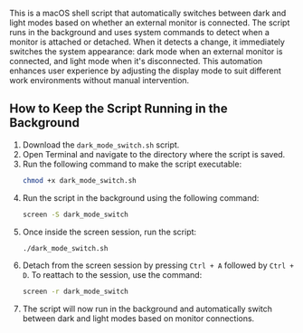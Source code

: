 This is a macOS shell script that automatically switches between dark and light modes based on whether an external monitor is connected. 
The script runs in the background and uses system commands to detect when a monitor is attached or detached. 
When it detects a change, it immediately switches the system appearance: dark mode when an external monitor is connected, and light mode when it's disconnected. 
This automation enhances user experience by adjusting the display mode to suit different work environments without manual intervention.

## How to Keep the Script Running in the Background


1. Download the `dark_mode_switch.sh` script.
2. Open Terminal and navigate to the directory where the script is saved.
3. Run the following command to make the script executable:
   ```bash
   chmod +x dark_mode_switch.sh
   ```
4. Run the script in the background using the following command:
   ```bash
   screen -S dark_mode_switch
   ```
5. Once inside the screen session, run the script:
   ```bash
   ./dark_mode_switch.sh
   ```
6. Detach from the screen session by pressing `Ctrl + A` followed by `Ctrl + D`. To reattach to the session, use the command:
   ```bash
   screen -r dark_mode_switch
   ```
7. The script will now run in the background and automatically switch between dark and light modes based on monitor connections.